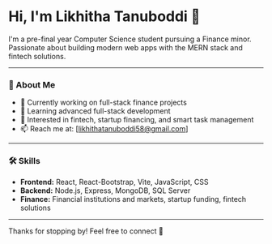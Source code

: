 # Hi, I'm Likhitha Tanuboddi 👋

I'm a pre-final year Computer Science student pursuing a Finance minor.  
Passionate about building modern web apps with the MERN stack and fintech solutions.

---

### 🚀 About Me
- 🔭 Currently working on full-stack finance projects  
- 🌱 Learning advanced full-stack development  
- 💼 Interested in fintech, startup financing, and smart task management  
- 📫 Reach me at: [likhithatanuboddi58@gmail.com]  

---

### 🛠️ Skills
- **Frontend:** React, React-Bootstrap, Vite, JavaScript, CSS  
- **Backend:** Node.js, Express, MongoDB, SQL Server  
- **Finance:** Financial institutions and markets, startup funding, fintech solutions

---

Thanks for stopping by! Feel free to connect 👋
